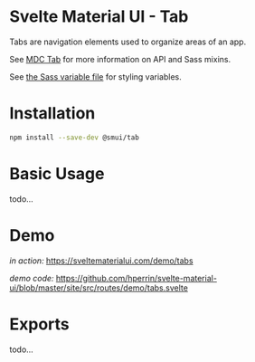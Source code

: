 # Svelte Material UI - Tab

Tabs are navigation elements used to organize areas of an app.

See [MDC Tab](https://material.io/develop/web/components/tabs/tab/) for more information on API and Sass mixins.

See [the Sass variable file](https://github.com/material-components/material-components-web/blob/v3.1.1/packages/mdc-tab/_variables.scss) for styling variables.

# Installation

```sh
npm install --save-dev @smui/tab
```

# Basic Usage

todo...

# Demo

*in action:* https://sveltematerialui.com/demo/tabs

*demo code:* https://github.com/hperrin/svelte-material-ui/blob/master/site/src/routes/demo/tabs.svelte

# Exports

todo...
